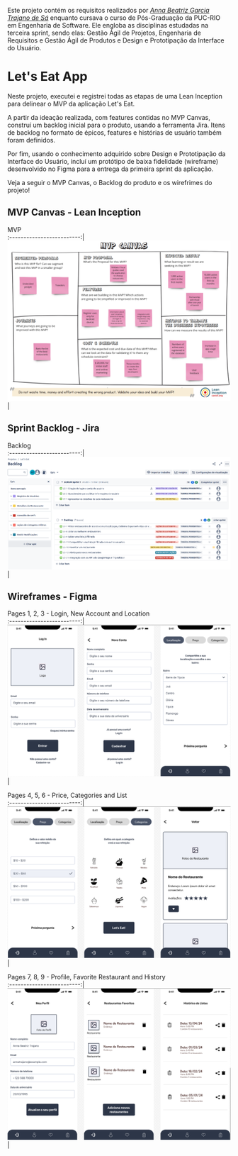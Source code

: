 Este projeto contém os requisitos realizados por _[Anna Beatriz Garcia Trajano de Sá](www.linkedin.com/in/anna-beatriz-trajano-de-sá)_ enquanto cursava o curso de Pós-Graduação da PUC-RIO em Engenharia de Software. Ele engloba as disciplinas estudadas na terceira sprint, sendo elas: Gestão Ágil de Projetos, Engenharia de Requisitos e Gestão Ágil de Produtos e 
Design e Prototipação da Interface do Usuário.

# Let's Eat App

Neste projeto, executei e registrei todas as etapas de uma Lean Inception para delinear o MVP da aplicação Let's Eat.

A partir da ideação realizada, com features contidas no MVP Canvas, construí um backlog inicial para o produto, usando a ferramenta Jira. Itens de backlog no formato de épicos, features e histórias de usuário também foram definidos.

Por fim, usando o conhecimento adquirido sobre Design e Prototipação da Interface do Usuário, incluí um protótipo de baixa fidelidade (wireframe) desenvolvido no Figma para a entrega da primeira sprint da aplicação.

Veja a seguir o MVP Canvas, o Backlog do produto e os wirefrimes do projeto!

## MVP Canvas - Lean Inception

MVP           
:-------------------------:|
![Screeshot](./images/mvp.png)  |

## Sprint Backlog - Jira

Backlog          
:-------------------------:|
![Screeshot](./images/backlog.png)  |

## Wireframes - Figma

Pages 1, 2, 3 - Login, New Account and Location            
:-------------------------:|
![Screeshot](./wireframe-lets-eat/1_2_3.png)  |

Pages 4, 5, 6 - Price, Categories and List              
:-------------------------:|
![Screeshot](./wireframe-lets-eat/4_5_6.png)  |

Pages 7, 8, 9 - Profile, Favorite Restaurant and History            
:-------------------------:|
![Screeshot](./wireframe-lets-eat/7_8_9.png)  |
